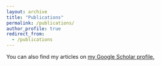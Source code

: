 ```yaml
---
layout: archive
title: "Publications"
permalink: /publications/
author_profile: true
redirect_from:
  - /publications
---
```


You can also find my articles on <u><a href="{{author.googlescholar}}">my Google Scholar profile</a>.</u>


